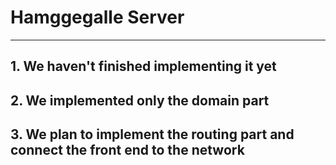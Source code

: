 # Hamggegalle Server

---

## 1. We haven't finished implementing it yet

## 2. We implemented only the domain part

## 3. We plan to implement the routing part and connect the front end to the network
